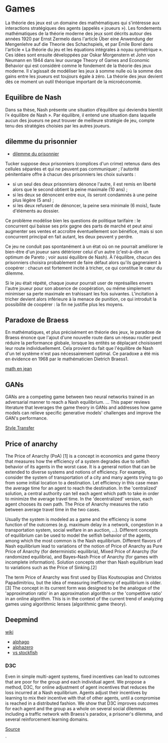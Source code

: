 # Games


La théorie des jeux est un domaine des mathématiques qui s'intéresse aux interactions stratégiques des agents (appelés « joueurs »). Les fondements mathématiques de la théorie moderne des jeux sont décrits autour des années 1920 par Ernst Zermelo dans l'article Über eine Anwendung der Mengenlehre auf die Theorie des Schachspiels, et par Émile Borel dans l'article « La théorie du jeu et les équations intégrales à noyau symétrique ». Ces idées sont ensuite développées par Oskar Morgenstern et John von Neumann en 1944 dans leur ouvrage Theory of Games and Economic Behavior qui est considéré comme le fondement de la théorie des jeux moderne. Il s'agissait de modéliser les jeux à somme nulle où la somme des gains entre les joueurs est toujours égale à zéro. La théorie des jeux devient dès ce moment un outil théorique important de la microéconomie.

## Equilibre de Nash

Dans sa thèse, Nash présente une situation d’équilibre qui deviendra bientôt l’« équilibre de Nash ». Par équilibre, il entend une situation dans laquelle aucun des joueurs ne peut trouver de meilleure stratégie de jeu, compte tenu des stratégies choisies par les autres joueurs.


## dilemme du prisonnier

- [dilemme du prisonnier](https://fr.wikipedia.org/wiki/Dilemme_du_prisonnier)


Tucker suppose deux prisonniers (complices d'un crime) retenus dans des cellules séparées et qui ne peuvent pas communiquer ; l'autorité pénitentiaire offre à chacun des prisonniers les choix suivants :

- si un seul des deux prisonniers dénonce l'autre, il est remis en liberté alors que le second obtient la peine maximale (10 ans) ;
- si les deux se dénoncent entre eux, ils seront condamnés à une peine plus légère (5 ans) ;
- si les deux refusent de dénoncer, la peine sera minimale (6 mois), faute d'éléments au dossier.

Ce problème modélise bien les questions de politique tarifaire : le concurrent qui baisse ses prix gagne des parts de marché et peut ainsi augmenter ses ventes et accroître éventuellement son bénéfice, mais si son concurrent principal en fait autant, les deux peuvent y perdre.

Ce jeu ne conduit pas spontanément à un état où on ne pourrait améliorer le bien-être d'un joueur sans détériorer celui d'un autre (c'est-à-dire un optimum de Pareto ; voir aussi équilibre de Nash). À l'équilibre, chacun des prisonniers choisira probablement de faire défaut alors qu'ils gagneraient à coopérer : chacun est fortement incité à tricher, ce qui constitue le cœur du dilemme.

Si le jeu était répété, chaque joueur pourrait user de représailles envers l'autre joueur pour son absence de coopération, ou même simplement minimiser sa perte maximale en trahissant les fois suivantes. L'incitation à tricher devient alors inférieure à la menace de punition, ce qui introduit la possibilité de coopérer : la fin ne justifie plus les moyens.


## Paradoxe de Braess

En mathématiques, et plus précisément en théorie des jeux, le paradoxe de Braess énonce que l'ajout d'une nouvelle route dans un réseau routier peut réduire la performance globale, lorsque les entités se déplaçant choisissent leur route individuellement. Cela provient du fait que l'équilibre de Nash d'un tel système n'est pas nécessairement optimal. Ce paradoxe a été mis en évidence en 1968 par le mathématicien Dietrich Braess1.

[math en jean](http://www.mathenjeans.fr/sites/default/files/comptes-rendus/2015-braess-cluj_briancon.pdf)

## GANs

GANs are a competing game between two neural networks trained in an adversarial manner to reach a Nash equilibrium. ... This paper reviews literature that leverages the game theory in GANs and addresses how game models can relieve specific generative models' challenges and improve the GAN's performance.


[Style Transfer](https://towardsdatascience.com/style-transfer-with-gans-on-hd-images-88e8efcf3716)


## Price of anarchy

The Price of Anarchy (PoA) [1] is a concept in economics and game theory that measures how the efficiency of a system degrades due to selfish behavior of its agents in the worst case. It is a general notion that can be extended to diverse systems and notions of efficiency. For example, consider the system of transportation of a city and many agents trying to go from some initial location to a destination. Let efficiency in this case mean the average time for an agent to reach the destination. In the 'centralized' solution, a central authority can tell each agent which path to take in order to minimize the average travel time. In the 'decentralized' version, each agent chooses its own path. The Price of Anarchy measures the ratio between average travel time in the two cases.

Usually the system is modeled as a game and the efficiency is some function of the outcomes (e.g. maximum delay in a network, congestion in a transportation system, social welfare in an auction, ...). Different concepts of equilibrium can be used to model the selfish behavior of the agents, among which the most common is the Nash equilibrium. Different flavors of Nash equilibrium lead to variations of the notion of Price of Anarchy as Pure Price of Anarchy (for deterministic equilibria), Mixed Price of Anarchy (for randomized equilibria), and Bayes–Nash Price of Anarchy (for games with incomplete information). Solution concepts other than Nash equilibrium lead to variations such as the Price of Sinking.[2]

The term Price of Anarchy was first used by Elias Koutsoupias and Christos Papadimitriou, but the idea of measuring inefficiency of equilibrium is older.[3] The concept in its current form was designed to be the analogue of the 'approximation ratio' in an approximation algorithm or the 'competitive ratio' in an online algorithm. This is in the context of the current trend of analyzing games using algorithmic lenses (algorithmic game theory).


## Deepmind

[wiki](https://en.wikipedia.org/wiki/DeepMind)

- [alphago](https://en.wikipedia.org/wiki/AlphaGo)
- [alphazero](https://en.wikipedia.org/wiki/AlphaZero)
- [vs stockfish](https://www.chess.com/news/view/updated-alphazero-crushes-stockfish-in-new-1-000-game-match)

### D3C

Even in simple multi-agent systems, fixed incentives can lead to outcomes that are poor for the group and each individual agent. We propose a method, D3C, for online adjustment of agent incentives that reduces the loss incurred at a Nash equilibrium. Agents adjust their incentives by learning to mix their incentive with that of other agents, until a compromise is reached in a distributed fashion. We show that D3C improves outcomes for each agent and the group as a whole on several social dilemmas including a traffic network with Braess's paradox, a prisoner's dilemma, and several reinforcement learning domains.


[Source](https://deepmind.com/research/publications/2020/D3C-Reducing-the-Price-of-Anarchy-in-Multi-Agent-Learning)

<script src="https://gist.github.com/bucketh3ad/11362275.js"></script>`
